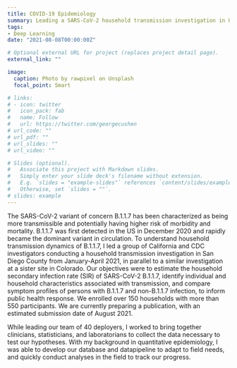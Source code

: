 ```yaml
---
title: COVID-19 Epidemiology
summary: Leading a SARS-CoV-2 household transmission investigation in US Households
tags:
- Deep Learning
date: "2021-08-08T00:00:00Z"

# Optional external URL for project (replaces project detail page).
external_link: ""

image:
  caption: Photo by rawpixel on Unsplash
  focal_point: Smart

# links:
# - icon: twitter
#   icon_pack: fab
#   name: Follow
#   url: https://twitter.com/georgecushen
# url_code: ""
# url_pdf: ""
# url_slides: ""
# url_video: ""

# Slides (optional).
#   Associate this project with Markdown slides.
#   Simply enter your slide deck's filename without extension.
#   E.g. `slides = "example-slides"` references `content/slides/example-slides.md`.
#   Otherwise, set `slides = ""`.
# slides: example
---
```

The SARS-CoV-2 variant of concern B.1.1.7 has been characterized as being more transmissible and potentially having higher risk of morbidity and mortality. B.1.1.7 was first detected in the US in December 2020 and rapidly became the dominant variant in circulation. To understand household transmission dynamics of B.1.1.7, I led a group of California and CDC investigators conducting a household transmission investigation in San Diego County from January-April 2021, in parallel to a similar investigation at a sister site in Colorado. Our objectives were to estimate the household secondary infection rate (SIR) of SARS-CoV-2 B.1.1.7, identify individual and household characteristics associated with transmission, and compare symptom profiles of persons with B.1.1.7 and non-B.1.1.7 infection, to inform public health response. We enrolled over 150 households with more than 550 participants. We are currently preparing a publication, with an estimated submission date of August 2021.

While leading our team of 40 deployers, I worked to bring together clinicians, statisticians, and laboratorians to collect the data necessary to test our hypotheses. With my background in quantitative epidemiology, I was able to develop our database and datapipeline to adapt to field needs, and quickly conduct analyses in the field to track our progress. 
